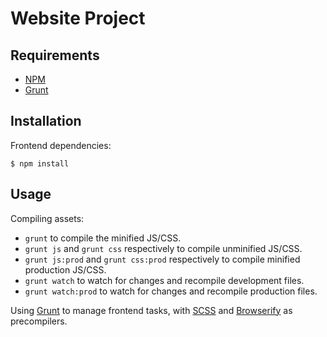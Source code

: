# Website Project

## Requirements

 * [NPM](http://nodejs.org/download/)
 * [Grunt](http://gruntjs.com/getting-started)

## Installation

Frontend dependencies:

	$ npm install

## Usage

Compiling assets:

 * `grunt` to compile the minified JS/CSS.
 * `grunt js` and `grunt css` respectively to compile unminified JS/CSS.
 * `grunt js:prod` and `grunt css:prod` respectively to compile minified production JS/CSS.
 * `grunt watch` to watch for changes and recompile development files.
 * `grunt watch:prod` to watch for changes and recompile production files.

Using [Grunt](hthttp://gruntjs.com) to manage frontend tasks, with [SCSS](http://sass-lang.com/) and [Browserify](http://browserify.org/) as precompilers.